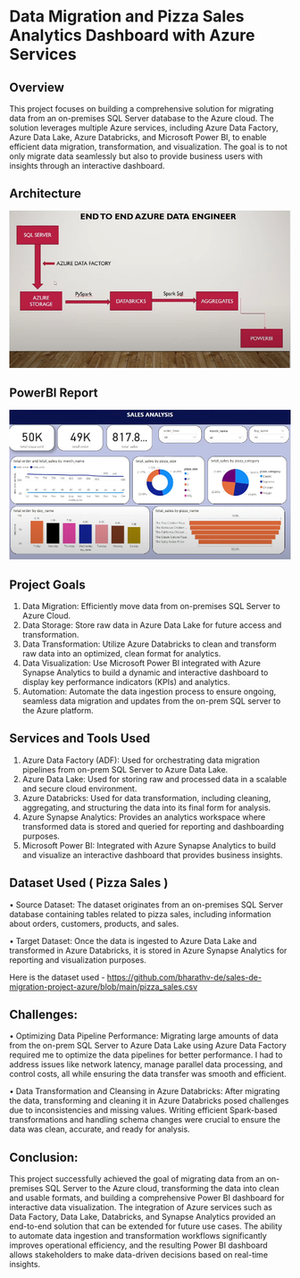 # Data Migration and Pizza Sales Analytics Dashboard with Azure Services

## Overview
This project focuses on building a comprehensive solution for migrating data from an on-premises SQL Server database to the Azure cloud. The solution leverages multiple Azure services, including Azure Data Factory, Azure Data Lake, Azure Databricks, and Microsoft Power BI, to enable efficient data migration, transformation, and visualization. The goal is to not only migrate data seamlessly but also to provide business users with insights through an interactive dashboard.

## Architecture
![Project Architecture](Architecture_Diagram.PNG)

## PowerBI Report
![Sales Dashboard](PowerBI_Sales_Dashboard.PNG)

## Project Goals
1.	Data Migration:
Efficiently move data from on-premises SQL Server to Azure Cloud.
2.	Data Storage:
Store raw data in Azure Data Lake for future access and transformation.
3.	Data Transformation:
Utilize Azure Databricks to clean and transform raw data into an optimized, clean format for analytics.
4.	Data Visualization:
Use Microsoft Power BI integrated with Azure Synapse Analytics to build a dynamic and interactive dashboard to display key performance indicators (KPIs) and analytics.
5.	Automation:
Automate the data ingestion process to ensure ongoing, seamless data migration and updates from the on-prem SQL server to the Azure platform.

## Services and Tools Used
1.	Azure Data Factory (ADF): Used for orchestrating data migration pipelines from on-prem SQL Server to Azure Data Lake.
2.	Azure Data Lake: Used for storing raw and processed data in a scalable and secure cloud environment.
3.	Azure Databricks: Used for data transformation, including cleaning, aggregating, and structuring the data into its final form for analysis.
4.	Azure Synapse Analytics: Provides an analytics workspace where transformed data is stored and queried for reporting and dashboarding purposes.
5.	Microsoft Power BI: Integrated with Azure Synapse Analytics to build and visualize an interactive dashboard that provides business insights.

## Dataset Used ( Pizza Sales ) 
•	Source Dataset:
The dataset originates from an on-premises SQL Server database containing tables related to pizza sales, including information about orders, customers, products, and sales.

•	Target Dataset:
Once the data is ingested to Azure Data Lake and transformed in Azure Databricks, it is stored in Azure Synapse Analytics for reporting and visualization purposes.

Here is the dataset used - https://github.com/bharathv-de/sales-de-migration-project-azure/blob/main/pizza_sales.csv

## Challenges: 
•	Optimizing Data Pipeline Performance:
Migrating large amounts of data from the on-prem SQL Server to Azure Data Lake using Azure Data Factory required me to optimize the data pipelines for better performance. I had to address issues like network latency, manage parallel data processing, and control costs, all while ensuring the data transfer was smooth and efficient.

•	Data Transformation and Cleansing in Azure Databricks:
After migrating the data, transforming and cleaning it in Azure Databricks posed challenges due to inconsistencies and missing values. Writing efficient Spark-based transformations and handling schema changes were crucial to ensure the data was clean, accurate, and ready for analysis.

## Conclusion:
This project successfully achieved the goal of migrating data from an on-premises SQL Server to the Azure cloud, transforming the data into clean and usable formats, and building a comprehensive Power BI dashboard for interactive data visualization. The integration of Azure services such as Data Factory, Data Lake, Databricks, and Synapse Analytics provided an end-to-end solution that can be extended for future use cases. The ability to automate data ingestion and transformation workflows significantly improves operational efficiency, and the resulting Power BI dashboard allows stakeholders to make data-driven decisions based on real-time insights.







